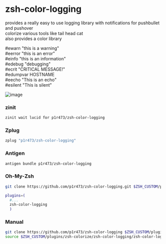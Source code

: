 # zsh-color-logging
provides a really easy to use logging library with notifications for pushbullet and pushover\
colorize various tools like tail head cat\
also provides a color library

#ewarn "this is a warning"\
#eerror "this is an error"\
#einfo "this is an information"\
#edebug "debugging"\
#ecrit "CRITICAL MESSAGE!"\
#edumpvar HOSTNAME\
#eecho "This is an echo"\
#esilent "This is silent"

![image](https://github.com/p1r473/zsh-color-logging/assets/9235633/b3835248-ac46-4be9-9004-1a89bb4dfb89)

### zinit

```zsh
zinit wait lucid for p1r473/zsh-color-logging
```

### Zplug

```zsh
zplug "p1r473/zsh-color-logging"
```

### Antigen

```zsh
antigen bundle p1r473/zsh-color-logging
```

### Oh-My-Zsh

```zsh
git clone https://github.com/p1r473/zsh-color-logging.git $ZSH_CUSTOM/plugins/zsh-color-logging
```

```zsh
plugins=(
  #...
  zsh-color-logging
  )
```

### Manual

```zsh
git clone https://github.com/p1r473/zsh-color-logging $ZSH_CUSTOM/plugins
source $ZSH_CUSTOM/plugins/zsh-colorize/zsh-color-logging/zsh-color-logging.plugin.zsh
```
